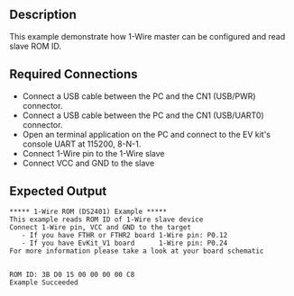 ## Description

This example demonstrate how 1-Wire master can be configured and read slave ROM ID.

## Required Connections

-   Connect a USB cable between the PC and the CN1 (USB/PWR) connector.
-   Connect a USB cable between the PC and the CN1 (USB/UART0) connector.
-   Open an terminal application on the PC and connect to the EV kit's console UART at 115200, 8-N-1.
-   Connect 1-Wire pin to the 1-Wire slave
-   Connect VCC and GND to the slave

## Expected Output

```
***** 1-Wire ROM (DS2401) Example *****
This example reads ROM ID of 1-Wire slave device
Connect 1-Wire pin, VCC and GND to the target
   - If you have FTHR or FTHR2 board 1-Wire pin: P0.12
   - If you have EvKit_V1 board      1-Wire pin: P0.24
For more information please take a look at your board schematic


ROM ID: 3B D0 15 00 00 00 00 C8
Example Succeeded
```

